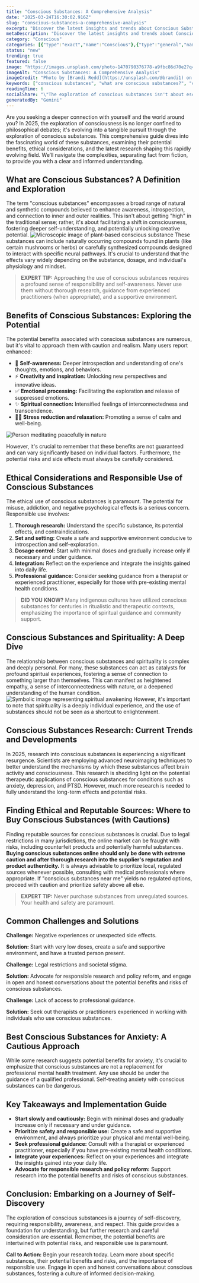 ```yaml
---
title: "Conscious Substances: A Comprehensive Analysis"
date: "2025-03-24T16:30:02.916Z"
slug: "conscious-substances-a-comprehensive-analysis"
excerpt: "Discover the latest insights and trends about Conscious Substances. This comprehensive guide covers everything you need to know about Conscious Substances in 2025."
metaDescription: "Discover the latest insights and trends about Conscious Substances. This comprehensive guide covers everything you need to know about Conscious Substances ..."
category: "Conscious"
categories: [{"type":"exact","name":"Conscious"},{"type":"general","name":"Philosophy"},{"type":"medium","name":"Materialism"},{"type":"specific","name":"Emergent Properties"},{"type":"niche","name":"Integrated Information Theory"}]
status: "new"
trending: true
featured: false
image: "https://images.unsplash.com/photo-1470790376778-a9fbc86d70e2?q=85&w=1200&fit=max&fm=webp&auto=compress"
imageAlt: "Conscious Substances: A Comprehensive Analysis"
imageCredit: "Photo by [Brandi Redd](https://unsplash.com/@brandi1) on Unsplash"
keywords: ["conscious substances", "what are conscious substances?", "conscious substances definition", "benefits of conscious substances", "buy conscious substances online", "ethical conscious substances", "conscious substances near me", "best conscious substances for anxiety", "conscious substances and spirituality", "conscious substances research"]
readingTime: 6
socialShare: "\"The exploration of conscious substances isn't about escaping reality; it's about deepening our understanding of it.  Proceed with respect, responsibility, and a commitment to self-discovery.\""
generatedBy: "Gemini"
---
```




Are you seeking a deeper connection with yourself and the world around you?  In 2025, the exploration of consciousness is no longer confined to philosophical debates; it's evolving into a tangible pursuit through the exploration of conscious substances.  This comprehensive guide dives into the fascinating world of these substances, examining their potential benefits, ethical considerations, and the latest research shaping this rapidly evolving field.  We’ll navigate the complexities, separating fact from fiction, to provide you with a clear and informed understanding.

## What are Conscious Substances? A Definition and Exploration

The term "conscious substances" encompasses a broad range of natural and synthetic compounds believed to enhance awareness, introspection, and connection to inner and outer realities.  This isn't about getting "high" in the traditional sense; rather, it's about facilitating a shift in consciousness, fostering deeper self-understanding, and potentially unlocking creative potential.  ![Microscopic image of plant-based conscious substance](https://images.unsplash.com/photo-1451187580459-43490279c0fa?q=85&w=1200&fit=max&fm=webp&auto=compress)  These substances can include naturally occurring compounds found in plants (like certain mushrooms or herbs) or carefully synthesized compounds designed to interact with specific neural pathways.  It's crucial to understand that the effects vary widely depending on the substance, dosage, and individual's physiology and mindset.

> **EXPERT TIP:**  Approaching the use of conscious substances requires a profound sense of responsibility and self-awareness.  Never use them without thorough research, guidance from experienced practitioners (when appropriate), and a supportive environment.

## Benefits of Conscious Substances: Exploring the Potential

The potential benefits associated with conscious substances are numerous, but it's vital to approach them with caution and realism.  Many users report enhanced:

* 🔑 **Self-awareness:** Deeper introspection and understanding of one's thoughts, emotions, and behaviors.
* ⚡ **Creativity and inspiration:** Unlocking new perspectives and innovative ideas.
* ✅ **Emotional processing:**  Facilitating the exploration and release of suppressed emotions.
* ✨ **Spiritual connection:**  Intensified feelings of interconnectedness and transcendence.
* 🧘‍♀️ **Stress reduction and relaxation:**  Promoting a sense of calm and well-being.

![Person meditating peacefully in nature](https://images.unsplash.com/photo-1484417894907-623942c8ee29?q=85&w=1200&fit=max&fm=webp&auto=compress)

However, it's crucial to remember that these benefits are not guaranteed and can vary significantly based on individual factors.  Furthermore, the potential risks and side effects must always be carefully considered.

## Ethical Considerations and Responsible Use of Conscious Substances

The ethical use of conscious substances is paramount.  The potential for misuse, addiction, and negative psychological effects is a serious concern.  Responsible use involves:

1. **Thorough research:** Understand the specific substance, its potential effects, and contraindications.
2. **Set and setting:** Create a safe and supportive environment conducive to introspection and self-exploration.
3. **Dosage control:**  Start with minimal doses and gradually increase only if necessary and under guidance.
4. **Integration:**  Reflect on the experience and integrate the insights gained into daily life.
5. **Professional guidance:** Consider seeking guidance from a therapist or experienced practitioner, especially for those with pre-existing mental health conditions.

> **DID YOU KNOW?**  Many indigenous cultures have utilized conscious substances for centuries in ritualistic and therapeutic contexts, emphasizing the importance of spiritual guidance and community support.

##  Conscious Substances and Spirituality: A Deep Dive

The relationship between conscious substances and spirituality is complex and deeply personal. For many, these substances can act as catalysts for profound spiritual experiences, fostering a sense of connection to something larger than themselves.  This can manifest as heightened empathy, a sense of interconnectedness with nature, or a deepened understanding of the human condition.  ![Symbolic image representing spiritual awakening](https://images.unsplash.com/photo-1517976487492-5750f3195933?q=85&w=1200&fit=max&fm=webp&auto=compress) However, it's important to note that spirituality is a deeply individual experience, and the use of substances should not be seen as a shortcut to enlightenment.

##  Conscious Substances Research: Current Trends and Developments

In 2025, research into conscious substances is experiencing a significant resurgence.  Scientists are employing advanced neuroimaging techniques to better understand the mechanisms by which these substances affect brain activity and consciousness.  This research is shedding light on the potential therapeutic applications of conscious substances for conditions such as anxiety, depression, and PTSD.  However, much more research is needed to fully understand the long-term effects and potential risks.

##  Finding Ethical and Reputable Sources: Where to Buy Conscious Substances (with Cautions)

Finding reputable sources for conscious substances is crucial.  Due to legal restrictions in many jurisdictions, the online market can be fraught with risks, including counterfeit products and potentially harmful substances.  **Buying conscious substances online should only be done with extreme caution and after thorough research into the supplier's reputation and product authenticity.** It is always advisable to prioritize local, regulated sources whenever possible, consulting with medical professionals where appropriate.  If "conscious substances near me" yields no regulated options, proceed with caution and prioritize safety above all else.

> **EXPERT TIP:** Never purchase substances from unregulated sources.  Your health and safety are paramount.

## Common Challenges and Solutions

**Challenge:**  Negative experiences or unexpected side effects.

**Solution:**  Start with very low doses, create a safe and supportive environment, and have a trusted person present.

**Challenge:**  Legal restrictions and societal stigma.

**Solution:**  Advocate for responsible research and policy reform, and engage in open and honest conversations about the potential benefits and risks of conscious substances.

**Challenge:**  Lack of access to professional guidance.

**Solution:**  Seek out therapists or practitioners experienced in working with individuals who use conscious substances.

##  Best Conscious Substances for Anxiety: A Cautious Approach

While some research suggests potential benefits for anxiety, it's crucial to emphasize that conscious substances are not a replacement for professional mental health treatment.  Any use should be under the guidance of a qualified professional.  Self-treating anxiety with conscious substances can be dangerous.

## Key Takeaways and Implementation Guide

* **Start slowly and cautiously:**  Begin with minimal doses and gradually increase only if necessary and under guidance.
* **Prioritize safety and responsible use:**  Create a safe and supportive environment, and always prioritize your physical and mental well-being.
* **Seek professional guidance:**  Consult with a therapist or experienced practitioner, especially if you have pre-existing mental health conditions.
* **Integrate your experiences:**  Reflect on your experiences and integrate the insights gained into your daily life.
* **Advocate for responsible research and policy reform:**  Support research into the potential benefits and risks of conscious substances.

## Conclusion: Embarking on a Journey of Self-Discovery

The exploration of conscious substances is a journey of self-discovery, requiring responsibility, awareness, and respect.  This guide provides a foundation for understanding, but further research and careful consideration are essential.  Remember, the potential benefits are intertwined with potential risks, and responsible use is paramount.

**Call to Action:**  Begin your research today.  Learn more about specific substances, their potential benefits and risks, and the importance of responsible use.  Engage in open and honest conversations about conscious substances, fostering a culture of informed decision-making.


